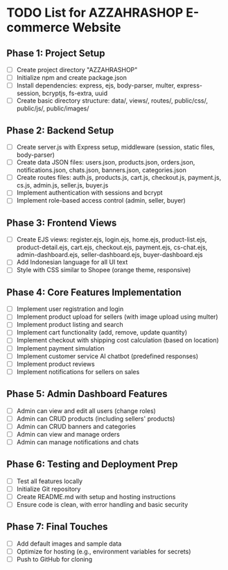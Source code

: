 # TODO List for AZZAHRASHOP E-commerce Website

## Phase 1: Project Setup
- [ ] Create project directory "AZZAHRASHOP"
- [ ] Initialize npm and create package.json
- [ ] Install dependencies: express, ejs, body-parser, multer, express-session, bcryptjs, fs-extra, uuid
- [ ] Create basic directory structure: data/, views/, routes/, public/css/, public/js/, public/images/

## Phase 2: Backend Setup
- [ ] Create server.js with Express setup, middleware (session, static files, body-parser)
- [ ] Create data JSON files: users.json, products.json, orders.json, notifications.json, chats.json, banners.json, categories.json
- [ ] Create routes files: auth.js, products.js, cart.js, checkout.js, payment.js, cs.js, admin.js, seller.js, buyer.js
- [ ] Implement authentication with sessions and bcrypt
- [ ] Implement role-based access control (admin, seller, buyer)

## Phase 3: Frontend Views
- [ ] Create EJS views: register.ejs, login.ejs, home.ejs, product-list.ejs, product-detail.ejs, cart.ejs, checkout.ejs, payment.ejs, cs-chat.ejs, admin-dashboard.ejs, seller-dashboard.ejs, buyer-dashboard.ejs
- [ ] Add Indonesian language for all UI text
- [ ] Style with CSS similar to Shopee (orange theme, responsive)

## Phase 4: Core Features Implementation
- [ ] Implement user registration and login
- [ ] Implement product upload for sellers (with image upload using multer)
- [ ] Implement product listing and search
- [ ] Implement cart functionality (add, remove, update quantity)
- [ ] Implement checkout with shipping cost calculation (based on location)
- [ ] Implement payment simulation
- [ ] Implement customer service AI chatbot (predefined responses)
- [ ] Implement product reviews
- [ ] Implement notifications for sellers on sales

## Phase 5: Admin Dashboard Features
- [ ] Admin can view and edit all users (change roles)
- [ ] Admin can CRUD products (including sellers' products)
- [ ] Admin can CRUD banners and categories
- [ ] Admin can view and manage orders
- [ ] Admin can manage notifications and chats

## Phase 6: Testing and Deployment Prep
- [ ] Test all features locally
- [ ] Initialize Git repository
- [ ] Create README.md with setup and hosting instructions
- [ ] Ensure code is clean, with error handling and basic security

## Phase 7: Final Touches
- [ ] Add default images and sample data
- [ ] Optimize for hosting (e.g., environment variables for secrets)
- [ ] Push to GitHub for cloning
